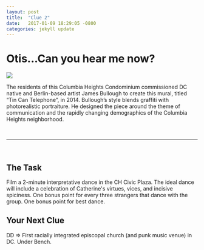 ```yaml
---
layout: post
title:  "Clue 2"
date:   2017-01-09 18:29:05 -0800
categories: jekyll update
---
```


<h1>Otis...Can you hear me now?</h1>

<img class="clue-pic" src="http://dcmurals.info/stage/wp-content/uploads/2014/11/untitled2.jpg">
<br>
<p>The residents of this Columbia Heights Condominium commissioned DC native and Berlin-based artist James Bullough to create this mural, titled “Tin Can Telephone”, in 2014. Bullough’s style blends graffiti with photorealistic portraiture. He designed the piece around the theme of communication and the rapidly changing demographics of the Columbia Heights neighborhood.
</p>
<br>
<hr>
<br>
<h2>The Task</h2>
<p>Film a 2-minute interpretative dance in the CH Civic Plaza. The ideal dance will include a celebration of Catherine's virtues, vices, and incisive spiciness. One bonus point for every three strangers that dance with the group. One bonus point for best dance.</p>

<h2>Your Next Clue</h2>
<p>DD => First racially integrated episcopal church (and punk music venue) in DC. Under Bench.</p>